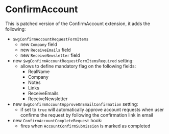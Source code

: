 ConfirmAccount
==============

This is patched version of the ConfirmAccount extension, it
adds the following:

* `$wgConfirmAccountRequestFormItems`
	* new `Company` field
	* new `ReceiveEmails` field
	* new `ReceiveNewsletter` field
* new `$wgConfirmAccountRequestFormItemsRequired` setting:
	* allows to define mandatory flag on the following fields:
		* RealName
		* Company
		* Notes
		* Links
		* ReceiveEmails
		* ReceiveNewsletter
* new `$wgConfirmAccountApproveOnEmailConfirmation` setting:
	* if set to `true` will automatically approve account requests
	when user confirms the request by following the confirmation link
	  in email
* new `ConfirmAccountCompleteRequest` hook:
	* fires when `AccountConfirmSubmission` is marked as completed
